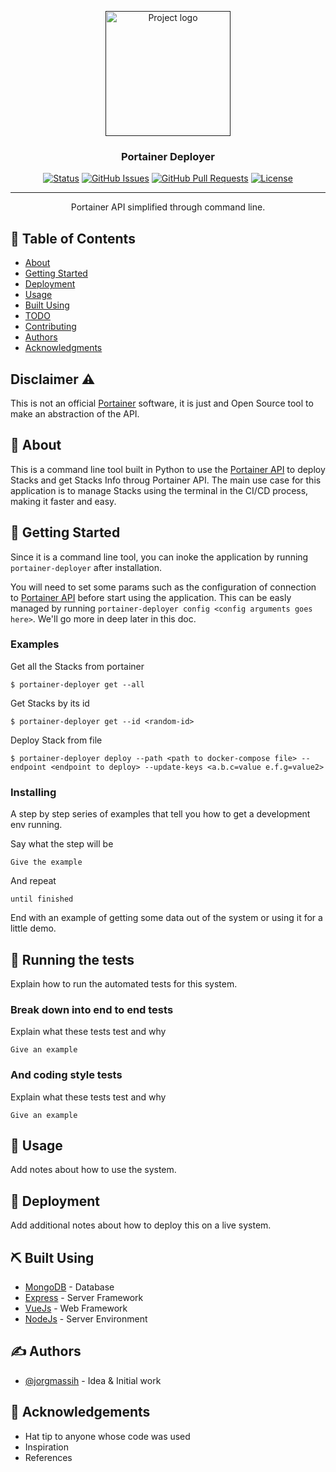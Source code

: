 <p align="center">
  <a href="" rel="noopener">
 <img width=200px height=200px src="https://i.imgur.com/6wj0hh6.jpg" alt="Project logo"></a>
</p>

<h3 align="center">Portainer Deployer</h3>

<div align="center">

[![Status](https://img.shields.io/badge/status-active-success.svg)]()
[![GitHub Issues](https://img.shields.io/github/issues/kylelobo/The-Documentation-Compendium.svg)](https://github.com/Jorgmassih/portainer-deployer/issues)
[![GitHub Pull Requests](https://img.shields.io/github/issues-pr/kylelobo/The-Documentation-Compendium.svg)](https://github.com/Jorgmassih/portainer-deployer/pulls)
[![License](https://img.shields.io/badge/license-MIT-blue.svg)](/LICENSE)

</div>

---

<p align="center"> Portainer API simplified through command line.
    <br> 
</p>

## 📝 Table of Contents

- [About](#about)
- [Getting Started](#getting_started)
- [Deployment](#deployment)
- [Usage](#usage)
- [Built Using](#built_using)
- [TODO](../TODO.md)
- [Contributing](../CONTRIBUTING.md)
- [Authors](#authors)
- [Acknowledgments](#acknowledgement)

## Disclaimer :warning:
This is not an official [Portainer]() software, it is just and Open Source tool to make an abstraction of the API.

## 🧐 About <a name = "about"></a>

This is a command line tool built in Python to use the [Portainer API]() to deploy Stacks and get Stacks Info throug Portainer API. The main use case for this application is to manage Stacks using the terminal in the CI/CD process, making it faster and easy.

## 🏁 Getting Started <a name = "getting_started"></a>

Since it is a command line tool, you can inoke the application by running `portainer-deployer` after installation.

You will need to set some params such as the configuration of connection to [Portainer API]() before start using the application. This can be easly managed by running `portainer-deployer config <config arguments goes here>`. We'll go more in deep later in this doc.

### Examples

Get all the Stacks from portainer
```shell
$ portainer-deployer get --all 
```
Get Stacks by its id
```shell
$ portainer-deployer get --id <random-id>
```
Deploy Stack from file
```shell
$ portainer-deployer deploy --path <path to docker-compose file> --endpoint <endpoint to deploy> --update-keys <a.b.c=value e.f.g=value2>
```


### Installing

A step by step series of examples that tell you how to get a development env running.

Say what the step will be

```
Give the example
```

And repeat

```
until finished
```

End with an example of getting some data out of the system or using it for a little demo.

## 🔧 Running the tests <a name = "tests"></a>

Explain how to run the automated tests for this system.

### Break down into end to end tests

Explain what these tests test and why

```
Give an example
```

### And coding style tests

Explain what these tests test and why

```
Give an example
```

## 🎈 Usage <a name="usage"></a>

Add notes about how to use the system.

## 🚀 Deployment <a name = "deployment"></a>

Add additional notes about how to deploy this on a live system.

## ⛏️ Built Using <a name = "built_using"></a>

- [MongoDB](https://www.mongodb.com/) - Database
- [Express](https://expressjs.com/) - Server Framework
- [VueJs](https://vuejs.org/) - Web Framework
- [NodeJs](https://nodejs.org/en/) - Server Environment

## ✍️ Authors <a name = "authors"></a>

- [@jorgmassih](https://github.com/jorgmassih) - Idea & Initial work

## 🎉 Acknowledgements <a name = "acknowledgement"></a>

- Hat tip to anyone whose code was used
- Inspiration
- References

